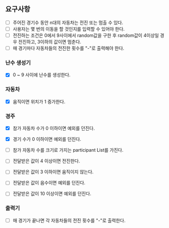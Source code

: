 ## 요구사항

- [ ] 주어진 경기수 동안 n대의 자동차는 전진 또는 멈출 수 있다.
- [ ] 사용자는 몇 번의 이동을 할 것인지를 입력할 수 있어야 한다.
- [ ] 전진하는 조건은 0에서 9사이에서 random값을 구한 후 random값이 4이상일 경우 전진하고, 3이하의 값이면 멈춘다.
- [ ] 매 경기마다 자동차들의 전진한 횟수를 "-"로 출력해야 한다.

### 난수 생성기
- [X] 0 ~ 9 사이에 난수를 생성한다.

### 자동차
- [X] 움직이면 위치가 1 증가한다.

### 경주
- [X] 참가 자동차 수가 0 이하이면 예외를 던진다.
- [X] 경기 수가 0 이하이면 예외를 던진다.
- [ ] 참가 자동차 수를 크기로 가지는 participant List를 가진다.
- [ ] 전달받은 값이 4 이상이면 전진한다.
- [ ] 전달받은 값이 3 이하이면 움직이지 않는다.
- [ ] 전달받은 값이 음수이면 예외를 던진다.
- [ ] 전달받은 값이 10 이상이면 예외를 던진다.


### 출력기
- [ ] 매 경기가 끝나면 각 자동차들의 전진 횟수를 "-"로 출력한다.